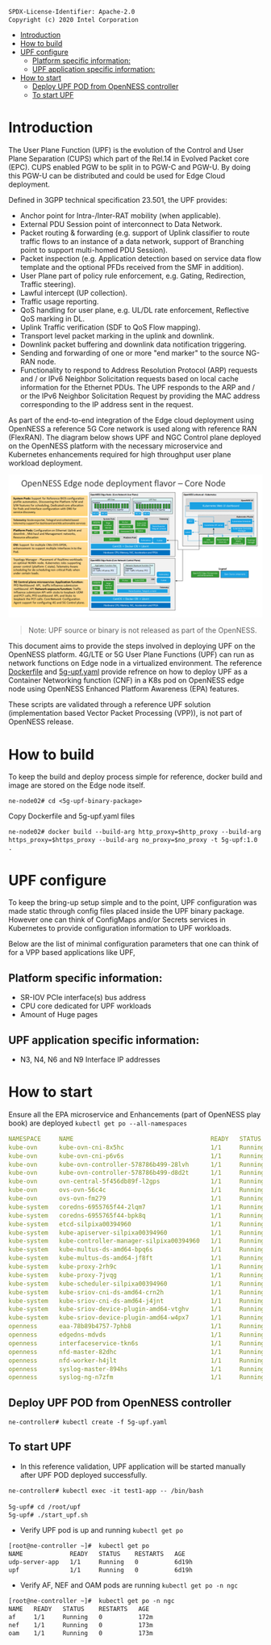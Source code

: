 ```text
SPDX-License-Identifier: Apache-2.0
Copyright (c) 2020 Intel Corporation
```
- [Introduction](#introduction)
- [How to build](#how-to-build)
- [UPF configure](#upf-configure)
  - [Platform specific information:](#platform-specific-information)
  - [UPF application specific information:](#upf-application-specific-information)
- [How to start](#how-to-start)
  - [Deploy UPF POD from OpenNESS controller](#deploy-upf-pod-from-openness-controller)
  - [To start UPF](#to-start-upf)

# Introduction

The User Plane Function (UPF) is the evolution of the Control and User Plane Separation (CUPS) which part of the Rel.14 in Evolved Packet core (EPC). CUPS enabled PGW to be split in to PGW-C and PGW-U. By doing this PGW-U can be distributed and could be used for Edge Cloud deployment. 

Defined in 3GPP technical specification 23.501, the UPF provides:

-	Anchor point for Intra-/Inter-RAT mobility (when applicable).
-	External PDU Session point of interconnect to Data Network.
-	Packet routing & forwarding (e.g. support of Uplink classifier to route traffic flows to an instance of a data network, support of Branching point to support multi-homed PDU Session).
-	Packet inspection (e.g. Application detection based on service data flow template and the optional PFDs received from the SMF in addition).
-	User Plane part of policy rule enforcement, e.g. Gating, Redirection, Traffic steering).
-	Lawful intercept (UP collection).
-	Traffic usage reporting.
-	QoS handling for user plane, e.g. UL/DL rate enforcement, Reflective QoS marking in DL.
-	Uplink Traffic verification (SDF to QoS Flow mapping).
-	Transport level packet marking in the uplink and downlink.
-	Downlink packet buffering and downlink data notification triggering.
-	Sending and forwarding of one or more "end marker" to the source NG-RAN node.
-	Functionality to respond to Address Resolution Protocol (ARP) requests and / or IPv6 Neighbor Solicitation requests based on local cache information for the Ethernet PDUs. The UPF responds to the ARP and / or the IPv6 Neighbor Solicitation Request by providing the MAC address corresponding to the IP address sent in the request.

As part of the end-to-end integration of the Edge cloud deployment using OpenNESS a reference 5G Core network is used along with reference RAN (FlexRAN). The diagram below shows UPF and NGC Control plane deployed on the OpenNESS platform with the necessary microservice and Kubernetes enhancements required for high throughput user plane workload deployment. 

![UPF and NGC Control plane deployed on OpenNESS](openness-core.png)

> Note: UPF source or binary is not released as part of the OpenNESS. 

This document aims to provide the steps involved in deploying UPF on the OpenNESS platform. 4G/LTE or 5G User Plane Functions (UPF) can run as network functions on Edge node in a virtualized environment.  The reference [Dockerfile](https://github.com/otcshare/edgeapps/blob/master/network-functions/core-network/5G/UPF/Dockerfile) and [5g-upf.yaml](https://github.com/otcshare/edgeapps/blob/master/network-functions/core-network/5G/UPF/5g-upf.yaml) provide refrence on how to deploy UPF as a Container Networking function (CNF) in a K8s pod on OpenNESS edge node using OpenNESS Enhanced Platform Awareness (EPA) features.  

These scripts are validated through a reference UPF solution (implementation based Vector Packet Processing (VPP)), is not part of OpenNESS release. 

# How to build

To keep the build and deploy process simple for reference, docker build and image are stored on the Edge node itself.  

```code
ne-node02# cd <5g-upf-binary-package>
```

Copy Dockerfile and 5g-upf.yaml files 

```code 
ne-node02# docker build --build-arg http_proxy=$http_proxy --build-arg https_proxy=$https_proxy --build-arg no_proxy=$no_proxy -t 5g-upf:1.0 .
```

# UPF configure 

To keep the bring-up setup simple and to the point, UPF configuration was made static through config files placed inside the UPF binary package.  However one can think of ConfigMaps and/or Secrets services in Kubernetes to provide configuration information to UPF workloads.  

Below are the list of minimal configuration parameters that one can think of for a VPP based applications like UPF, 

## Platform specific information:

- SR-IOV PCIe interface(s) bus address
- CPU core dedicated for UPF workloads
- Amount of Huge pages 

## UPF application specific information:
- N3, N4, N6 and N9 Interface IP addresses 

# How to start 

Ensure all the EPA microservice and Enhancements (part of OpenNESS play book) are deployed `kubectl get po --all-namespaces` 
  ```yaml
  NAMESPACE     NAME                                      READY   STATUS    RESTARTS   AGE
  kube-ovn      kube-ovn-cni-8x5hc                        1/1     Running   17         7d19h
  kube-ovn      kube-ovn-cni-p6v6s                        1/1     Running   1          7d19h
  kube-ovn      kube-ovn-controller-578786b499-28lvh      1/1     Running   1          7d19h
  kube-ovn      kube-ovn-controller-578786b499-d8d2t      1/1     Running   3          5d19h
  kube-ovn      ovn-central-5f456db89f-l2gps              1/1     Running   0          7d19h
  kube-ovn      ovs-ovn-56c4c                             1/1     Running   17         7d19h
  kube-ovn      ovs-ovn-fm279                             1/1     Running   5          7d19h
  kube-system   coredns-6955765f44-2lqm7                  1/1     Running   0          7d19h
  kube-system   coredns-6955765f44-bpk8q                  1/1     Running   0          7d19h
  kube-system   etcd-silpixa00394960                      1/1     Running   0          7d19h
  kube-system   kube-apiserver-silpixa00394960            1/1     Running   0          7d19h
  kube-system   kube-controller-manager-silpixa00394960   1/1     Running   0          7d19h
  kube-system   kube-multus-ds-amd64-bpq6s                1/1     Running   17         7d18h
  kube-system   kube-multus-ds-amd64-jf8ft                1/1     Running   0          7d19h
  kube-system   kube-proxy-2rh9c                          1/1     Running   0          7d19h
  kube-system   kube-proxy-7jvqg                          1/1     Running   17         7d19h
  kube-system   kube-scheduler-silpixa00394960            1/1     Running   0          7d19h
  kube-system   kube-sriov-cni-ds-amd64-crn2h             1/1     Running   17         7d19h
  kube-system   kube-sriov-cni-ds-amd64-j4jnt             1/1     Running   0          7d19h
  kube-system   kube-sriov-device-plugin-amd64-vtghv      1/1     Running   0          7d19h
  kube-system   kube-sriov-device-plugin-amd64-w4px7      1/1     Running   0          4d21h
  openness      eaa-78b89b4757-7phb8                      1/1     Running   3          5d19h
  openness      edgedns-mdvds                             1/1     Running   16         7d18h
  openness      interfaceservice-tkn6s                    1/1     Running   16         7d18h
  openness      nfd-master-82dhc                          1/1     Running   0          7d19h
  openness      nfd-worker-h4jlt                          1/1     Running   37         7d19h
  openness      syslog-master-894hs                       1/1     Running   0          7d19h
  openness      syslog-ng-n7zfm                           1/1     Running   16         7d19h
  ```

## Deploy UPF POD from OpenNESS controller

```code
ne-controller# kubectl create -f 5g-upf.yaml 
```

## To start UPF
- In this reference validation, UPF application will be started manually after UPF POD deployed successfully. 
```code
ne-controller# kubectl exec -it test1-app -- /bin/bash

5g-upf# cd /root/upf
5g-upf# ./start_upf.sh
```

- Verify UPF pod is up and running `kubectl get po`
```code
[root@ne-controller ~]#  kubectl get po
NAME             READY   STATUS    RESTARTS   AGE
udp-server-app   1/1     Running   0          6d19h
upf              1/1     Running   0          6d19h
```

- Verify AF, NEF and OAM pods are running `kubectl get po -n ngc`
```code
[root@ne-controller ~]#  kubectl get po -n ngc
NAME   READY   STATUS    RESTARTS   AGE
af     1/1     Running   0          172m
nef    1/1     Running   0          173m
oam    1/1     Running   0          173m
```